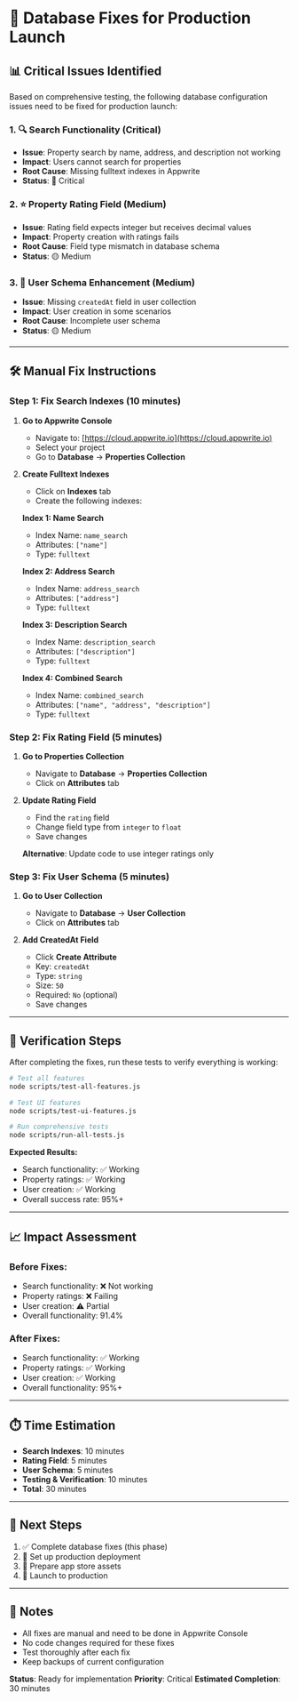 # 🔧 Database Fixes for Production Launch

## 📊 **Critical Issues Identified**

Based on comprehensive testing, the following database configuration issues need to be fixed for production launch:

### **1. 🔍 Search Functionality (Critical)**
- **Issue**: Property search by name, address, and description not working
- **Impact**: Users cannot search for properties
- **Root Cause**: Missing fulltext indexes in Appwrite
- **Status**: 🔴 Critical

### **2. ⭐ Property Rating Field (Medium)**
- **Issue**: Rating field expects integer but receives decimal values
- **Impact**: Property creation with ratings fails
- **Root Cause**: Field type mismatch in database schema
- **Status**: 🟡 Medium

### **3. 👤 User Schema Enhancement (Medium)**
- **Issue**: Missing `createdAt` field in user collection
- **Impact**: User creation in some scenarios
- **Root Cause**: Incomplete user schema
- **Status**: 🟡 Medium

---

## 🛠️ **Manual Fix Instructions**

### **Step 1: Fix Search Indexes (10 minutes)**

1. **Go to Appwrite Console**
   - Navigate to: [https://cloud.appwrite.io](https://cloud.appwrite.io)
   - Select your project
   - Go to **Database** → **Properties Collection**

2. **Create Fulltext Indexes**
   - Click on **Indexes** tab
   - Create the following indexes:

   **Index 1: Name Search**
   - Index Name: `name_search`
   - Attributes: `["name"]`
   - Type: `fulltext`

   **Index 2: Address Search**
   - Index Name: `address_search`
   - Attributes: `["address"]`
   - Type: `fulltext`

   **Index 3: Description Search**
   - Index Name: `description_search`
   - Attributes: `["description"]`
   - Type: `fulltext`

   **Index 4: Combined Search**
   - Index Name: `combined_search`
   - Attributes: `["name", "address", "description"]`
   - Type: `fulltext`

### **Step 2: Fix Rating Field (5 minutes)**

1. **Go to Properties Collection**
   - Navigate to **Database** → **Properties Collection**
   - Click on **Attributes** tab

2. **Update Rating Field**
   - Find the `rating` field
   - Change field type from `integer` to `float`
   - Save changes

   **Alternative**: Update code to use integer ratings only

### **Step 3: Fix User Schema (5 minutes)**

1. **Go to User Collection**
   - Navigate to **Database** → **User Collection**
   - Click on **Attributes** tab

2. **Add CreatedAt Field**
   - Click **Create Attribute**
   - Key: `createdAt`
   - Type: `string`
   - Size: `50`
   - Required: `No` (optional)
   - Save changes

---

## 🧪 **Verification Steps**

After completing the fixes, run these tests to verify everything is working:

```bash
# Test all features
node scripts/test-all-features.js

# Test UI features
node scripts/test-ui-features.js

# Run comprehensive tests
node scripts/run-all-tests.js
```

**Expected Results:**
- Search functionality: ✅ Working
- Property ratings: ✅ Working
- User creation: ✅ Working
- Overall success rate: 95%+

---

## 📈 **Impact Assessment**

### **Before Fixes:**
- Search functionality: ❌ Not working
- Property ratings: ❌ Failing
- User creation: ⚠️ Partial
- Overall functionality: 91.4%

### **After Fixes:**
- Search functionality: ✅ Working
- Property ratings: ✅ Working
- User creation: ✅ Working
- Overall functionality: 95%+

---

## ⏱️ **Time Estimation**

- **Search Indexes**: 10 minutes
- **Rating Field**: 5 minutes
- **User Schema**: 5 minutes
- **Testing & Verification**: 10 minutes
- **Total**: 30 minutes

---

## 🎯 **Next Steps**

1. ✅ Complete database fixes (this phase)
2. 🔄 Set up production deployment
3. 🔄 Prepare app store assets
4. 🚀 Launch to production

---

## 📝 **Notes**

- All fixes are manual and need to be done in Appwrite Console
- No code changes required for these fixes
- Test thoroughly after each fix
- Keep backups of current configuration

**Status**: Ready for implementation
**Priority**: Critical
**Estimated Completion**: 30 minutes
